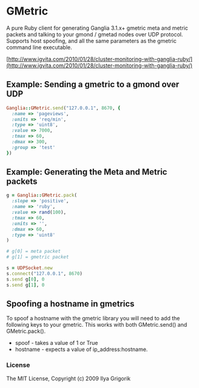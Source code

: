 # GMetric

A pure Ruby client for generating Ganglia 3.1.x+ gmetric meta and metric packets and talking to your gmond / gmetad nodes over UDP protocol. Supports host spoofing, and all the same parameters as the gmetric command line executable.

[http://www.igvita.com/2010/01/28/cluster-monitoring-with-ganglia-ruby/](http://www.igvita.com/2010/01/28/cluster-monitoring-with-ganglia-ruby/)

## Example: Sending a gmetric to a gmond over UDP

```ruby
Ganglia::GMetric.send("127.0.0.1", 8670, {
  :name => 'pageviews',
  :units => 'req/min',
  :type => 'uint8',
  :value => 7000,
  :tmax => 60,
  :dmax => 300,
  :group => 'test'
})
```
## Example: Generating the Meta and Metric packets

```ruby
g = Ganglia::GMetric.pack(
  :slope => 'positive',
  :name => 'ruby',
  :value => rand(100),
  :tmax => 60,
  :units => '',
  :dmax => 60,
  :type => 'uint8'
)

# g[0] = meta packet
# g[1] = gmetric packet

s = UDPSocket.new
s.connect("127.0.0.1", 8670)
s.send g[0], 0
s.send g[1], 0
```

## Spoofing a hostname in gmetrics ##

To spoof a hostname with the gmetric library you will need to add the following keys to your gmetric.
This works with both GMetric.send() and GMetric.pack().
 
* spoof - takes a value of 1 or True
* hostname - expects a value of ip_address:hostname.


### License

The MIT License, Copyright (c) 2009 Ilya Grigorik
